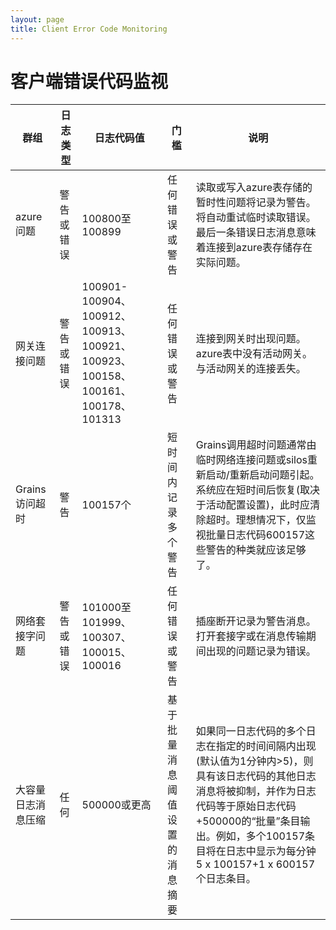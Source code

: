 ```yaml
---
layout: page
title: Client Error Code Monitoring
---
```


# 客户端错误代码监视

| 群组 | 日志类型 | 日志代码值 | 门槛 | 说明 |
| --- | ---- | ----- | --- | --- |
| azure问题 | 警告或错误 | 100800至100899 | 任何错误或警告 | 读取或写入azure表存储的暂时性问题将记录为警告。将自动重试临时读取错误。最后一条错误日志消息意味着连接到azure表存储存在实际问题。 |
| 网关连接问题 | 警告或错误 | 100901-100904、100912、100913、100921、100923、100158、100161、100178、101313 | 任何错误或警告 | 连接到网关时出现问题。azure表中没有活动网关。与活动网关的连接丢失。 |
| Grains访问超时 | 警告 | 100157个 | 短时间内记录多个警告 | Grains调用超时问题通常由临时网络连接问题或silos重新启动/重新启动问题引起。系统应在短时间后恢复(取决于活动配置设置)，此时应清除超时。理想情况下，仅监视批量日志代码600157这些警告的种类就应该足够了。 |
| 网络套接字问题 | 警告或错误 | 101000至101999、100307、100015、100016 | 任何错误或警告 | 插座断开记录为警告消息。打开套接字或在消息传输期间出现的问题记录为错误。 |
| 大容量日志消息压缩 | 任何 | 500000或更高 | 基于批量消息阈值设置的消息摘要 | 如果同一日志代码的多个日志在指定的时间间隔内出现(默认值为1分钟内>5)，则具有该日志代码的其他日志消息将被抑制，并作为日志代码等于原始日志代码+500000的“批量”条目输出。例如，多个100157条目将在日志中显示为每分钟5 x 100157+1 x 600157个日志条目。 |
